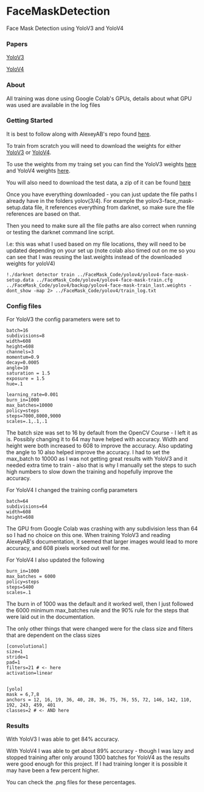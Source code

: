 # FaceMaskDetection
Face Mask Detection using YoloV3 and YoloV4

### Papers 
[YoloV3](https://arxiv.org/abs/1506.02640) 

[YoloV4](https://arxiv.org/abs/2004.10934) 

### About 
All training was done using Google Colab's GPUs, details about what GPU was used are available in the log files

### Getting Started 
It is best to follow along with AlexeyAB's repo found [here](https://github.com/AlexeyAB/darknet). 

To train from scratch you will need to download the weights for either [YoloV3](https://pjreddie.com/media/files/darknet53.conv.74) or [YoloV4](https://drive.google.com/open?id=1JKF-bdIklxOOVy-2Cr5qdvjgGpmGfcbp). 

To use the weights from my traing set you can find the YoloV3 weights [here](https://drive.google.com/file/d/1-MU044HqsE97e779T1INn3nZ8C71CRkZ/view?usp=sharing) and YoloV4 weights [here](https://drive.google.com/file/d/1Y50u8HiL-veZlvNg1ynhX2RnQc96wd0R/view?usp=sharing). 

You will also need to download the test data, a zip of it can be found [here](https://www.dropbox.com/s/6gewe947ake1g95/kaggle_and_no-mask_dataset.zip?dl=1) 

Once you have everything downloaded - you can just update the file paths I already have in the folders yolov(3/4). For example the yolov3-face_mask-setup.data file, it references everything from darknet, so make sure the file references are based on that.  

Then you need to make sure all the file paths are also correct when running or testing the darknet command line script. 

I.e: this was what I used based on my file locations, they will need to be updated depending on your set up (note colab also timed out on me so you can see that I was reusing the last.weights instead of the downloaded weights for yoloV4)

```
!./darknet detector train ../FaceMask_Code/yolov4/yolov4-face-mask-setup.data ../FaceMask_Code/yolov4/yolov4-face-mask-train.cfg ../FaceMask_Code/yolov4/backup/yolov4-face-mask-train_last.weights -dont_show -map 2> ../FaceMask_Code/yolov4/train_log.txt
```

### Config files 
For YoloV3 the config parameters were set to

```
batch=16
subdivisions=8
width=608
height=608
channels=3
momentum=0.9
decay=0.0005
angle=10
saturation = 1.5
exposure = 1.5
hue=.1

learning_rate=0.001
burn_in=1000
max_batches=10000
policy=steps
steps=7000,8000,9000
scales=.1,.1,.1
```

The batch size was set to 16 by default from the OpenCV Course - I left it as is. Possibly changing it to 64 may have helped with accuracy. Width and height were both increased to 608 to improve the accuracy. Also updating the angle to 10 also helped improve the accuracy. I had to set the max_batch to 10000 as I was not getting great results with YoloV3 and it needed extra time to train - also that is why I manually set the steps to such high numbers to slow down the training and hopefully improve the accuracy.

For YoloV4 I changed the training config parameters

```
batch=64
subdivisions=64
width=608
height=608
```

The GPU from Google Colab was crashing with any subdivision less than 64 so I had no choice on this one. 
When training YoloV3 and reading AlexeyAB's documentation, it seemed that larger images would lead to more accuracy, and 608 pixels worked out well for me. 

For YoloV4 I also updated the following

```
burn_in=1000
max_batches = 6000
policy=steps
steps=5400
scales=.1
```

The burn in of 1000 was the default and it worked well, then I just followed the 6000 minimum max_batches rule and the 90% rule for the steps that were laid out in the documentation. 

The only other things that were changed were for the class size and filters that are dependent on the class sizes

```
[convolutional]
size=1
stride=1
pad=1
filters=21 # <- here 
activation=linear


[yolo]
mask = 6,7,8
anchors = 12, 16, 19, 36, 40, 28, 36, 75, 76, 55, 72, 146, 142, 110, 192, 243, 459, 401
classes=2 # <- AND here 
``` 

### Results 
With YoloV3 I was able to get 84% accuracy. 

With YoloV4 I was able to get about 89% accuracy - though I was lazy and stopped training after only around 1300 batches for YoloV4 as the results were good enough for this project. If I had training longer it is possible it may have been a few percent higher. 

You can check the .png files for these percentages. 
